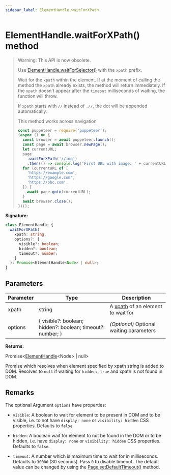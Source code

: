 ```yaml
---
sidebar_label: ElementHandle.waitForXPath
---
```


# ElementHandle.waitForXPath() method

> Warning: This API is now obsolete.
>
> Use [ElementHandle.waitForSelector()](./puppeteer.elementhandle.waitforselector.md) with the `xpath` prefix.
>
> Wait for the `xpath` within the element. If at the moment of calling the method the `xpath` already exists, the method will return immediately. If the `xpath` doesn't appear after the `timeout` milliseconds of waiting, the function will throw.
>
> If `xpath` starts with `//` instead of `.//`, the dot will be appended automatically.
>
> This method works across navigation
>
> ```ts
> const puppeteer = require('puppeteer');
> (async () => {
>   const browser = await puppeteer.launch();
>   const page = await browser.newPage();
>   let currentURL;
>   page
>     .waitForXPath('//img')
>     .then(() => console.log('First URL with image: ' + currentURL));
>   for (currentURL of [
>     'https://example.com',
>     'https://google.com',
>     'https://bbc.com',
>   ]) {
>     await page.goto(currentURL);
>   }
>   await browser.close();
> })();
> ```

**Signature:**

```typescript
class ElementHandle {
  waitForXPath(
    xpath: string,
    options?: {
      visible?: boolean;
      hidden?: boolean;
      timeout?: number;
    }
  ): Promise<ElementHandle<Node> | null>;
}
```

## Parameters

| Parameter | Type                                                       | Description                                                                             |
| --------- | ---------------------------------------------------------- | --------------------------------------------------------------------------------------- |
| xpath     | string                                                     | A [xpath](https://developer.mozilla.org/en-US/docs/Web/XPath) of an element to wait for |
| options   | { visible?: boolean; hidden?: boolean; timeout?: number; } | <i>(Optional)</i> Optional waiting parameters                                           |

**Returns:**

Promise&lt;[ElementHandle](./puppeteer.elementhandle.md)&lt;Node&gt; \| null&gt;

Promise which resolves when element specified by xpath string is added to DOM. Resolves to `null` if waiting for `hidden: true` and xpath is not found in DOM.

## Remarks

The optional Argument `options` have properties:

- `visible`: A boolean to wait for element to be present in DOM and to be visible, i.e. to not have `display: none` or `visibility: hidden` CSS properties. Defaults to `false`.

- `hidden`: A boolean wait for element to not be found in the DOM or to be hidden, i.e. have `display: none` or `visibility: hidden` CSS properties. Defaults to `false`.

- `timeout`: A number which is maximum time to wait for in milliseconds. Defaults to `30000` (30 seconds). Pass `0` to disable timeout. The default value can be changed by using the [Page.setDefaultTimeout()](./puppeteer.page.setdefaulttimeout.md) method.
